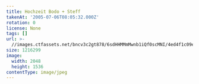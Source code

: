 ```yaml
---
title: Hochzeit Bodo + Steff
takenAt: '2005-07-06T08:05:32.000Z'
rotation: 0
license: None
tags: []
url: >-
  //images.ctfassets.net/bncv3c2gt878/6sdHHMMmMwnb1iQf0scMNI/4ed4f1c09e8b90ade3b4172f4d9180f1/hochzeit-bodo--steff_4560373366_o
size: 1216299
image:
  width: 2048
  height: 1536
contentType: image/jpeg
---
```


